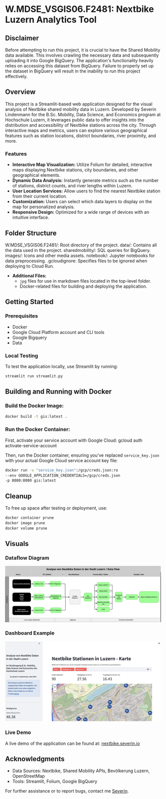 # W.MDSE_VSGIS06.F2481: Nextbike Luzern Analytics Tool

## Disclaimer

Before attempting to run this project, it is crucial to have the Shared Mobility data available. This involves crawling the necessary data and subsequently uploading it into Google BigQuery. The application's functionality heavily relies on accessing this dataset from BigQuery. Failure to properly set up the dataset in BigQuery will result in the inability to run this project effectively.

## Overview

This project is a Streamlit-based web application designed for the visual analysis of Nextbike shared mobility data in Luzern. Developed by Severin Lindenmann for the B.Sc. Mobility, Data Science, and Economics program at Hochschule Luzern, it leverages public data to offer insights into the distribution and accessibility of Nextbike stations across the city. Through interactive maps and metrics, users can explore various geographical features such as station locations, district boundaries, river proximity, and more.

### Features

- **Interactive Map Visualization:** Utilize Folium for detailed, interactive maps displaying Nextbike stations, city boundaries, and other geographical elements.
- **Dynamic Data Analysis:** Instantly generate metrics such as the number of stations, district counts, and river lengths within Luzern.
- **User Location Services:** Allow users to find the nearest Nextbike station from their current location.
- **Customization:** Users can select which data layers to display on the map for personalized analysis.
- **Responsive Design:** Optimized for a wide range of devices with an intuitive interface.

## Folder Structure
W.MDSE_VSGIS06.F2481/: Root directory of the project.
data/: Contains all the data used in the project.
sharedmobility/: SQL queries for BigQuery.
images/: Icons and other media assets.
notebook/: Jupyter notebooks for data preprocessing.
.gcloudignore: Specifies files to be ignored when deploying to Cloud Run.

- **Additional Files:**
  - `jpg` files for use in markdown files located in the top-level folder.
  - Docker-related files for building and deploying the application.

## Getting Started

### Prerequisites

- Docker
- Google Cloud Platform account and CLI tools
- Google Bigquery
- Data

### Local Testing

To test the application locally, use Streamlit by running:

```bash
streamlit run streamlit.py
```

## Building and Running with Docker

### Build the Docker Image:

```bash
docker build -t gis:latest .
```
### Run the Docker Container:

First, activate your service account with Google Cloud:
gcloud auth activate-service-account

Then, run the Docker container, ensuring you've replaced `service_key.json` with your actual Google Cloud service account key file:
```bash
docker run -v "service_key.json":/gcp/creds.json:ro
--env GOOGLE_APPLICATION_CREDENTIALS=/gcp/creds.json
-p 8080:8080 gis:latest
```

## Cleanup

To free up space after testing or deployment, use:
```bash
docker container prune
docker image prune
docker volume prune
```

## Visuals

### Dataflow Diagram

![Dataflow Diagram](dataflow.jpg)

### Dashboard Example

![Dashboard Example](example.jpg)

### Live Demo

A live demo of the application can be found at: [nextbike.severin.io](https://nextbike.severin.io)

## Acknowledgments

- Data Sources: Nextbike, Shared Mobility APIs, Bevölkerung Luzern, OpenStreetMap
- Tools: Streamlit, Folium, Google BigQuery

For further assistance or to report bugs, contact me [Severin](https://severin.io).
